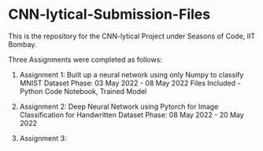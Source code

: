 # CNN-lytical-Submission-Files
 
This is the repository for the CNN-lytical Project under Seasons of Code, IIT Bombay.

Three Assignments were completed as follows:

1. Assignment 1: Built up a neural network using only Numpy to classify MNIST Dataset
Phase: 03 May 2022 - 08 May 2022
Files Included - Python Code Notebook, Trained Model

2. Assignment 2: Deep Neural Network using Pytorch for Image Classification for Handwritten Dataset
Phase: 08 May 2022 - 20 May 2022

3. Assignment 3: 
